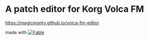 # A patch editor for Korg Volca FM

https://magicmonty.github.io/volca-fm-editor

made with 
[![Fable](http://fable.io/img/shared/fable_logo.png)](http://fable.io)